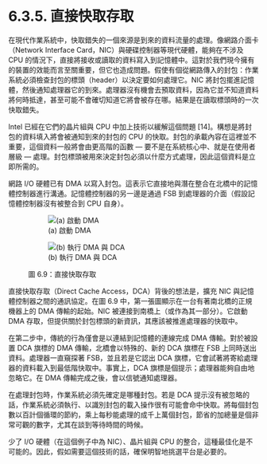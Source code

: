 # 6.3.5. 直接快取存取

在現代作業系統中，快取錯失的一個來源是到來的資料流量的處理。像網路介面卡（Network Interface Card，NIC）與硬碟控制器等現代硬體，能夠在不涉及 CPU 的情況下，直接將接收或讀取的資料寫入到記憶體中。這對於我們現今擁有的裝置的效能而言至關重要，但它也造成問題。假使有個從網路傳入的封包：作業系統必須檢查封包的標頭（header）以決定要如何處理它。NIC 將封包擺進記憶體，然後通知處理器它的到來。處理器沒有機會去預取資料，因為它並不知道資料將何時抵達，甚至可能不會確切知道它將會被存在哪。結果是在讀取標頭時的一次快取錯失。

Intel 已經在它們的晶片組與 CPU 中加上技術以緩解這個問題 [14]。構想是將封包的資料填入將會被通知到來的封包的 CPU 的快取。封包的承載內容在這裡並不重要，這個資料一般將會由更高階的函數 –– 要不是在系統核心中、就是在使用者層級 –– 處理。封包標頭被用來決定封包必須以什麼方式處理，因此這個資料是立即所需的。

網路 I/O 硬體已有 DMA 以寫入封包。這表示它直接地與潛在整合在北橋中的記憶體控制器進行溝通。記憶體控制器的另一邊是通過 FSB 到處理器的介面（假設記憶體控制器沒有被整合到 CPU 自身）。

<figure>
  <figure class="sub-figure">
    <img src="../../assets/figure-6.9a.png" alt="(a) 啟動 DMA">
    <figcaption>(a) 啟動 DMA</figcaption>
  </figure>
  <figure class="sub-figure">
    <img src="../../assets/figure-6.9b.png" alt="(b) 執行 DMA 與 DCA">
    <figcaption>(b) 執行 DMA 與 DCA</figcaption>
  </figure>
  <figcaption>圖 6.9：直接快取存取</figcaption>
</figure>

直接快取存取（Direct Cache Access，DCA）背後的想法是，擴充 NIC 與記憶體控制器之間的通訊協定。在圖 6.9 中，第一張圖顯示在一台有著南北橋的正規機器上的 DMA 傳輸的起始。NIC 被連接到南橋上（或作為其一部分）。它啟動 DMA 存取，但提供關於封包標頭的新資訊，其應該被推進處理器的快取中。

在第二步中，傳統的行為僅會是以連結到記憶體的連線完成 DMA 傳輸。對於被設置 DCA 旗標的 DMA 傳輸，北橋會以特殊的、新的 DCA 旗標在 FSB 上同時送出資料。處理器一直窺探著 FSB，並且若是它認出 DCA 旗標，它會試著將寄給處理器的資料載入到最低階快取中。事實上，DCA 旗標是個提示；處理器能夠自由地忽略它。在 DMA 傳輸完成之後，會以信號通知處理器。

在處理封包時，作業系統必須先確定是哪種封包。若是 DCA 提示沒有被忽略的話，作業系統必須執行、以識別封包的載入操作很有可能會命中快取。將每個封包數以百計個循環的節約，乘上每秒能處理的成千上萬個封包，節省的加總量是個非常可觀的數字，尤其在談到等待時間的時候。

少了 I/O 硬體（在這個例子中為 NIC）、晶片組與 CPU 的整合，這種最佳化是不可能的。因此，假如需要這個技術的話，確保明智地挑選平台是必要的。

